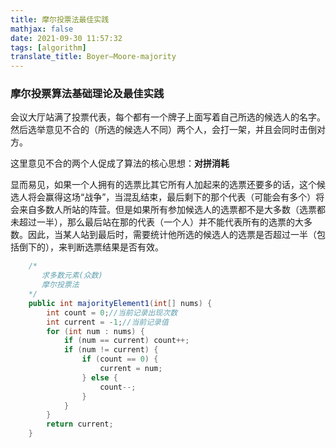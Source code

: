 ```yaml
---
title: 摩尔投票法最佳实践
mathjax: false
date: 2021-09-30 11:57:32
tags: [algorithm]
translate_title: Boyer–Moore-majority
---
```


### 摩尔投票算法基础理论及最佳实践



会议大厅站满了投票代表，每个都有一个牌子上面写着自己所选的候选人的名字。然后选举意见不合的（所选的候选人不同）两个人，会打一架，并且会同时击倒对方。

这里意见不合的两个人促成了算法的核心思想：**对拼消耗**

显而易见，如果一个人拥有的选票比其它所有人加起来的选票还要多的话，这个候选人将会赢得这场“战争”，当混乱结束，最后剩下的那个代表（可能会有多个）将会来自多数人所站的阵营。但是如果所有参加候选人的选票都不是大多数（选票都未超过一半），那么最后站在那的代表（一个人）并不能代表所有的选票的大多数。因此，当某人站到最后时，需要统计他所选的候选人的选票是否超过一半（包括倒下的），来判断选票结果是否有效。

```java
	/*
	   求多数元素(众数)
       摩尔投票法
    */
    public int majorityElement1(int[] nums) {
        int count = 0;//当前记录出现次数
        int current = -1;//当前记录值
        for (int num : nums) {
            if (num == current) count++;
            if (num != current) {
                if (count == 0) {
                    current = num;
                } else {
                    count--;
                }
            }
        }
        return current;
    }
```

